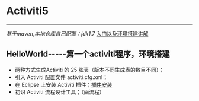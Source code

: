 ﻿# Activiti5 #
---
*基于maven,本地仓库自己配置；jdk1.7*
[入门以及环境搭建讲解](http://blog.csdn.net/qciwyy/article/details/48050999)
## HelloWorld-----第一个activiti程序，环境搭建
* 两种方式生成Activiti 的 25 张表（版本不同生成表的数目不同）；
* 引入 Activiti 配置文件 activiti.cfg.xml；
* 在 Eclipse 上安装 Activiti 插件；[插件安装](http://blog.java1234.com/blog/articles/74.html)
* 初识 Activiti 流程设计工具；（画流程）